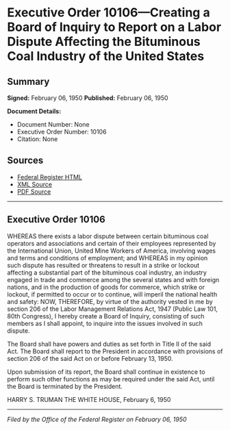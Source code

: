 # Executive Order 10106—Creating a Board of Inquiry to Report on a Labor Dispute Affecting the Bituminous Coal Industry of the United States

## Summary

**Signed:** February 06, 1950
**Published:** February 06, 1950

**Document Details:**
- Document Number: None
- Executive Order Number: 10106
- Citation: None

## Sources
- [Federal Register HTML](https://www.presidency.ucsb.edu/documents/executive-order-10106-creating-board-inquiry-report-labor-dispute-affecting-the-bituminous)
- [XML Source](None)
- [PDF Source](None)

---

## Executive Order 10106

WHEREAS there exists a labor dispute between certain bituminous coal operators and associations and certain of their employees represented by the International Union, United Mine Workers of America, involving wages and terms and conditions of employment; and
WHEREAS in my opinion such dispute has resulted or threatens to result in a strike or lockout affecting a substantial part of the bituminous coal industry, an industry engaged in trade and commerce among the several states and with foreign nations, and in the production of goods for commerce, which strike or lockout, if permitted to occur or to continue, will imperil the national health and safety:
NOW, THEREFORE, by virtue of the authority vested in me by section 206 of the Labor Management Relations Act, 1947 (Public Law 101, 80th Congress), I hereby create a Board of Inquiry, consisting of such members as I shall appoint, to inquire into the issues involved in such dispute.

The Board shall have powers and duties as set forth in Title II of the said Act. The Board shall report to the President in accordance with provisions of section 206 of the said Act on or before February 13, 1950.

Upon submission of its report, the Board shall continue in existence to perform such other functions as may be required under the said Act, until the Board is terminated by the President.

HARRY S. TRUMAN
THE WHITE HOUSE,
February 6, 1950

---

*Filed by the Office of the Federal Register on February 06, 1950*
